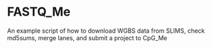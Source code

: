 # FASTQ_Me
An example script of how to download WGBS data from SLIMS, check md5sums, merge lanes, and submit a project to CpG_Me
